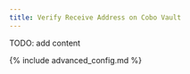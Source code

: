 ```yaml
---
title: Verify Receive Address on Cobo Vault 
---
```


TODO: add content

{% include advanced_config.md %}

